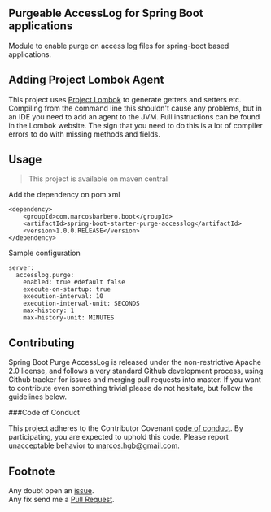 Purgeable AccessLog for Spring Boot applications
---
Module to enable purge on access log files for spring-boot based applications.  

Adding Project Lombok Agent
---

This project uses [Project Lombok](http://projectlombok.org/features/index.html)
to generate getters and setters etc. Compiling from the command line this
shouldn't cause any problems, but in an IDE you need to add an agent
to the JVM. Full instructions can be found in the Lombok website. The
sign that you need to do this is a lot of compiler errors to do with
missing methods and fields.     
   
Usage
---
>This project is available on maven central

Add the dependency on pom.xml
```
<dependency>
    <groupId>com.marcosbarbero.boot</groupId>
    <artifactId>spring-boot-starter-purge-accesslog</artifactId>
    <version>1.0.0.RELEASE</version>
</dependency>
```

Sample configuration

```
server:
  accesslog.purge:
    enabled: true #default false
    execute-on-startup: true
    execution-interval: 10
    execution-interval-unit: SECONDS
    max-history: 1
    max-history-unit: MINUTES
```

Contributing
---

Spring Boot Purge AccessLog is released under the non-restrictive Apache 2.0 license, 
and follows a very standard Github development process, using Github tracker for issues 
and merging pull requests into master. If you want to contribute even something trivial 
please do not hesitate, but follow the guidelines below.

###Code of Conduct

This project adheres to the Contributor Covenant [code of conduct](https://github.com/marcosbarbero/spring-boot-starter-purge-accesslog/blob/master/docs/code-of-conduct.adoc). 
By participating, you are expected to uphold this code. Please report unacceptable behavior to marcos.hgb@gmail.com.

Footnote
---
Any doubt open an [issue](https://github.com/marcosbarbero/spring-boot-starter-purge-accesslog/issues).  
Any fix send me a [Pull Request](https://github.com/marcosbarbero/spring-boot-starter-purge-accesslog/pulls).